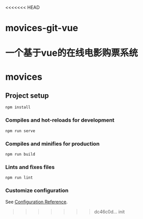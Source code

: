 <<<<<<< HEAD
# movices-git-vue
一个基于vue的在线电影购票系统
=======
# movices

## Project setup
```
npm install
```

### Compiles and hot-reloads for development
```
npm run serve
```

### Compiles and minifies for production
```
npm run build
```

### Lints and fixes files
```
npm run lint
```

### Customize configuration
See [Configuration Reference](https://cli.vuejs.org/config/).
>>>>>>> dc46c0d... init
